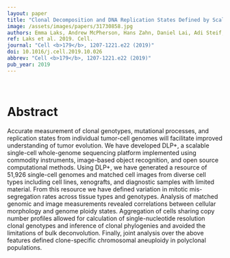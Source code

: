 ```yaml
---
layout: paper
title: "Clonal Decomposition and DNA Replication States Defined by Scaled Single-Cell Genome Sequencing."
image: /assets/images/papers/31730858.jpg
authors: Emma Laks, Andrew McPherson, Hans Zahn, Daniel Lai, Adi Steif, Jazmine Brimhall, Justina Biele, Beixi Wang, Tehmina Masud, Jerome Ting, Diljot Grewal, Cydney Nielsen, Samantha Leung, Viktoria Bojilova, Maia Smith, Oleg Golovko, Steven Poon, Peter Eirew, Farhia Kabeer, Teresa Ruiz de Algara, So Ra Lee, M Jafar Taghiyar, Curtis Huebner, Jessica Ngo, Tim Chan, Spencer Vatrt-Watts, Pascale Walters, Nafis Abrar, Sophia Chan, Matt Wiens, Lauren Martin, R Wilder Scott, T Michael Underhill, Elizabeth Chavez, Christian Steidl, Daniel Da Costa, Yussanne Ma, Robin J N Coope, Richard Corbett, Stephen Pleasance, Richard Moore, Andrew J Mungall, Colin Mar, Fergus Cafferty, Karen Gelmon, Stephen Chia,  , Marco A Marra, Carl Hansen, Sohrab P Shah, Samuel Aparicio
ref: Laks et al. 2019. Cell.
journal: "Cell <b>179</b>, 1207-1221.e22 (2019)"
doi: 10.1016/j.cell.2019.10.026
abbrev: "Cell <b>179</b>, 1207-1221.e22 (2019)"
pub_year: 2019
---
```


<br />
<div data-badge-popover="right" data-badge-type="donut" data-pmid="31730858" data-hide-no-mentions="true" class="altmetric-embed"></div>

# Abstract

Accurate measurement of clonal genotypes, mutational processes, and replication states from individual tumor-cell genomes will facilitate improved understanding of tumor evolution. We have developed DLP+, a scalable single-cell whole-genome sequencing platform implemented using commodity instruments, image-based object recognition, and open source computational methods. Using DLP+, we have generated a resource of 51,926 single-cell genomes and matched cell images from diverse cell types including cell lines, xenografts, and diagnostic samples with limited material. From this resource we have defined variation in mitotic mis-segregation rates across tissue types and genotypes. Analysis of matched genomic and image measurements revealed correlations between cellular morphology and genome ploidy states. Aggregation of cells sharing copy number profiles allowed for calculation of single-nucleotide resolution clonal genotypes and inference of clonal phylogenies and avoided the limitations of bulk deconvolution. Finally, joint analysis over the above features defined clone-specific chromosomal aneuploidy in polyclonal populations.

